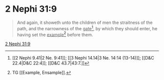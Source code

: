 # 2 Nephi 31:9

> And again, it showeth unto the children of men the straitness of the path, and the narrowness of the <u>gate</u>[^a], by which they should enter, he having set the <u>example</u>[^b] before them.

[2 Nephi 31:9](https://www.churchofjesuschrist.org/study/scriptures/bofm/2-ne/31?lang=eng&id=p9#p9)


[^a]: [[2 Nephi 9.41|2 Ne. 9:41]]; [[3 Nephi 14.14|3 Ne. 14:14 (13-14)]]; [[D&C 22.4|D&C 22:4]]; [[D&C 43.7|43:7.]]
[^b]: TG [[Example, Ensample]].
